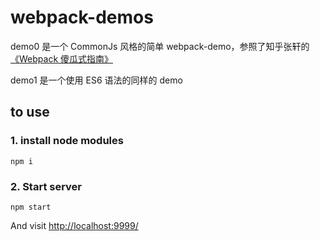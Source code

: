 # webpack-demos

demo0 是一个 CommonJs 风格的简单 webpack-demo，参照了知乎张轩的<a href="http://zhuanlan.zhihu.com/FrontendMagazine/20367175">《Webpack 傻瓜式指南》</a>

demo1 是一个使用 ES6 语法的同样的 demo

## to use

### 1. install node modules

```
npm i
```

### 2. Start server

```
npm start
```

And visit <http://localhost:9999/>
